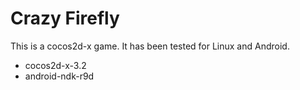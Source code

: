 # Crazy Firefly

This is a cocos2d-x game. It has been tested for Linux and Android.

* cocos2d-x-3.2
* android-ndk-r9d

